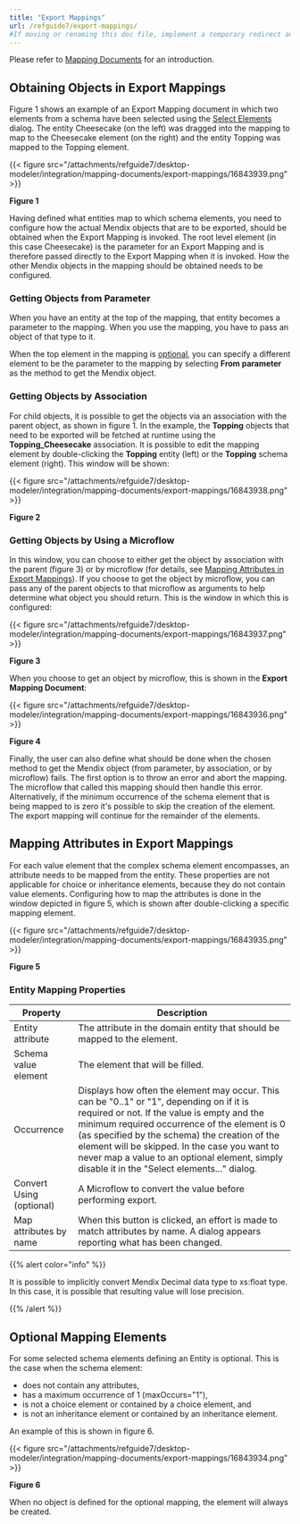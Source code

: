 ```yaml
---
title: "Export Mappings"
url: /refguide7/export-mappings/
#If moving or renaming this doc file, implement a temporary redirect and let the respective team know they should update the URL in the product. See Mapping to Products for more details.
---
```



Please refer to [Mapping Documents](/refguide7/mapping-documents/) for an introduction.

## Obtaining Objects in Export Mappings

Figure 1 shows an example of an Export Mapping document in which two elements from a schema have been selected using the [Select Elements](/refguide7/select--elements/) dialog. The entity Cheesecake (on the left) was dragged into the mapping to map to the Cheesecake element (on the right) and the entity Topping was mapped to the Topping element.

{{< figure src="/attachments/refguide7/desktop-modeler/integration/mapping-documents/export-mappings/16843939.png" >}}

**Figure 1**

Having defined what entities map to which schema elements, you need to configure how the actual Mendix objects that are to be exported, should be obtained when the Export Mapping is invoked. The root level element (in this case Cheesecake) is the parameter for an Export Mapping and is therefore passed directly to the Export Mapping when it is invoked. How the other Mendix objects in the mapping should be obtained needs to be configured.

### Getting Objects from Parameter

When you have an entity at the top of the mapping, that entity becomes a parameter to the mapping. When you use the mapping, you have to pass an object of that type to it.

When the top element in the mapping is [optional](#optional), you can specify a different element to be the parameter to the mapping by selecting **From parameter** as the method to get the Mendix object.

### Getting Objects by Association

For child objects, it is possible to get the objects via an association with the parent object, as shown in figure 1. In the example, the **Topping** objects that need to be exported will be fetched at runtime using the **Topping_Cheesecake** association. It is possible to edit the mapping element by double-clicking the **Topping** entity (left) or the **Topping** schema element (right). This window will be shown:

{{< figure src="/attachments/refguide7/desktop-modeler/integration/mapping-documents/export-mappings/16843938.png" >}}

**Figure 2**

### Getting Objects by Using a Microflow

In this window, you can choose to either get the object by association with the parent (figure 3) or by microflow (for details, see [Mapping Attributes in Export Mappings](#mapping-attributes)). If you choose to get the object by microflow, you can pass any of the parent objects to that microflow as arguments to help determine what object you should return. This is the window in which this is configured:

{{< figure src="/attachments/refguide7/desktop-modeler/integration/mapping-documents/export-mappings/16843937.png" >}}

**Figure 3**

When you choose to get an object by microflow, this is shown in the **Export Mapping Document**:

{{< figure src="/attachments/refguide7/desktop-modeler/integration/mapping-documents/export-mappings/16843936.png" >}}

**Figure 4**

Finally, the user can also define what should be done when the chosen method to get the Mendix object (from parameter, by association, or by microflow) fails. The first option is to throw an error and abort the mapping. The microflow that called this mapping should then handle this error. Alternatively, if the minimum occurrence of the schema element that is being mapped to is zero it's possible to skip the creation of the element. The export mapping will continue for the remainder of the elements.

## Mapping Attributes in Export Mappings<a name="mapping-attributes"></a>

For each value element that the complex schema element encompasses, an attribute needs to be mapped from the entity. These properties are not applicable for choice or inheritance elements, because they do not contain value elements. Configuring how to map the attributes is done in the window depicted in figure 5, which is shown after double-clicking a specific mapping element.

{{< figure src="/attachments/refguide7/desktop-modeler/integration/mapping-documents/export-mappings/16843935.png" >}}

**Figure 5**

### Entity Mapping Properties

| Property | Description |
| --- | --- |
| Entity attribute | The attribute in the domain entity that should be mapped to the element. |
| Schema value element | The element that will be filled. |
| Occurrence | Displays how often the element may occur. This can be "0..1" or "1", depending on if it is required or not. If the value is empty and the minimum required occurrence of the element is 0 (as specified by the schema) the creation of the element will be skipped. In the case you want to never map a value to an optional element, simply disable it in the "Select elements..." dialog. |
| Convert Using (optional) | A Microflow to convert the value before performing export. |
| Map attributes by name | When this button is clicked, an effort is made to match attributes by name. A dialog appears reporting what has been changed. |

{{% alert color="info" %}}

It is possible to implicitly convert Mendix Decimal data type to xs:float type. In this case, it is possible that resulting value will lose precision.

{{% /alert %}}

## Optional Mapping Elements<a name="optional"></a>

For some selected schema elements defining an Entity is optional. This is the case when the schema element:

* does not contain any attributes,
* has a maximum occurrence of 1 (maxOccurs="1"),
* is not a choice element or contained by a choice element, and 
* is not an inheritance element or contained by an inheritance element. 

An example of this is shown in figure 6.

{{< figure src="/attachments/refguide7/desktop-modeler/integration/mapping-documents/export-mappings/16843934.png" >}} 

**Figure 6**

When no object is defined for the optional mapping, the element will always be created.
